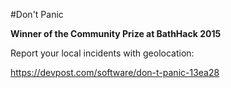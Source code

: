 #Don't Panic

**Winner of the Community Prize at BathHack 2015**

Report your local incidents with geolocation:

https://devpost.com/software/don-t-panic-13ea28
